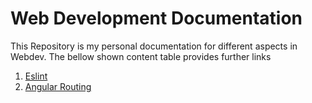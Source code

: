 # Web Development Documentation

This Repository is my personal documentation for different aspects in Webdev. The bellow shown content table provides further links

1. [Eslint](Eslint.md)
2. [Angular Routing](AngularRouting.md)
